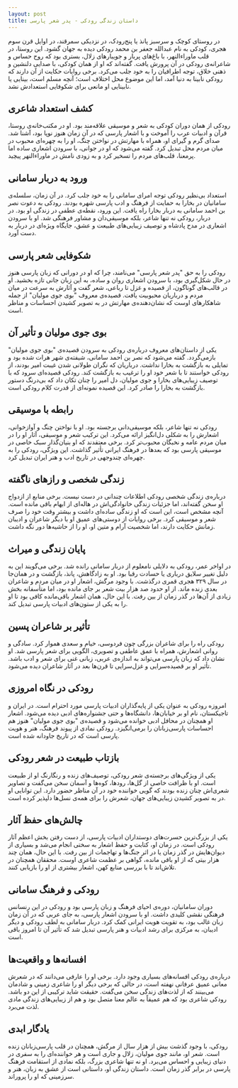```yaml
---
layout: post
title: داستان زندگی رودکی - پدر شعر پارسی
---
```

  
در روستای کوچک و سرسبز پانذ یا پنج‌رودک، در نزدیکی سمرقند، در اوایل قرن سوم هجری، کودکی به نام عبدالله جعفر بن محمد رودکی دیده به جهان گشود. این روستا، در قلب ماوراءالنهر، با باغ‌های پربار و جویبارهای زلال، بستری بود که روح حساس و شاعرانه‌ی رودکی در آن پرورش یافت. گفته‌اند که او از همان کودکی، با صدایی دلنشین و ذهنی خلاق، توجه اطرافیان را به خود جلب می‌کرد. برخی روایات حکایت از آن دارند که رودکی نابینا به دنیا آمد، اما این موضوع محل اختلاف است؛ آنچه مسلم است، بینایی یا نابینایی او مانعی برای شکوفایی استعدادش نشد.

## کشف استعداد شاعری
رودکی از همان دوران کودکی به شعر و موسیقی علاقه‌مند بود. او در مکتب‌خانه‌ی روستا، قرآن و ادبیات عرب را آموخت و با اشعار پارسی که در آن زمان هنوز نوپا بود، آشنا شد. صدای گرم و گیرای او، همراه با مهارتش در نواختن چنگ، او را به چهره‌ای محبوب در میان مردم محل تبدیل کرد. گفته می‌شود که او در جوانی، با سرودن اشعاری ساده اما پرمعنا، قلب‌های مردم را تسخیر کرد و به زودی نامش در ماوراءالنهر پیچید.

## ورود به دربار سامانی
استعداد بی‌نظیر رودکی توجه امرای سامانی را به خود جلب کرد. در آن زمان، سلسله‌ی سامانیان در بخارا به حمایت از فرهنگ و ادب پارسی شهره بودند. رودکی به دعوت نصر بن احمد سامانی به دربار بخارا راه یافت. این ورود، نقطه‌ی عطفی در زندگی او بود. در دربار، رودکی نه تنها شاعر، بلکه موسیقی‌دان و مشاور فرهنگی شد. او با سرودن اشعاری در مدح پادشاه و توصیف زیبایی‌های طبیعت و عشق، جایگاه ویژه‌ای در دربار به دست آورد.

## شکوفایی شعر پارسی
رودکی را به حق "پدر شعر پارسی" می‌نامند، چرا که او در دورانی که زبان پارسی هنوز در حال شکل‌گیری بود، با سرودن اشعاری روان و ساده، به این زبان جانی تازه بخشید. او در قالب‌های گوناگون، از قصیده و غزل تا رباعی، شعر گفت و آثارش به سرعت در میان مردم و درباریان محبوبیت یافت. قصیده‌ی معروف "بوی جوی مولیان" از جمله شاهکارهای اوست که نشان‌دهنده‌ی مهارتش در به تصویر کشیدن احساسات و مناظر است.

## بوی جوی مولیان و تأثیر آن
یکی از داستان‌های معروف درباره‌ی رودکی به سرودن قصیده‌ی "بوی جوی مولیان" بازمی‌گردد. گفته می‌شود که نصر بن احمد سامانی، شیفته‌ی شهر هرات شده بود و تمایلی به بازگشت به بخارا نداشت. درباریان که نگران طولانی شدن غیبت امیر بودند، از رودکی خواستند تا با شعر خود او را ترغیب به بازگشت کند. رودکی قصیده‌ای سرود که با توصیف زیبایی‌های بخارا و جوی مولیان، دل امیر را چنان تکان داد که بی‌درنگ دستور بازگشت به بخارا را صادر کرد. این قصیده نمونه‌ای از قدرت کلام رودکی است.

## رابطه با موسیقی
رودکی نه تنها شاعر، بلکه موسیقی‌دانی برجسته بود. او با نواختن چنگ و آوازخوانی، اشعارش را به شکلی دل‌انگیز ارائه می‌کرد. این ترکیب شعر و موسیقی، آثار او را در میان مردم عامه و نخبگان محبوب‌تر کرد. برخی معتقدند که او بنیان‌گذار سبک خاصی در موسیقی پارسی بود که بعدها در فرهنگ ایرانی تأثیر گذاشت. این ویژگی، رودکی را به چهره‌ای چندوجهی در تاریخ ادب و هنر ایران تبدیل کرد.

## زندگی شخصی و رازهای ناگفته
درباره‌ی زندگی شخصی رودکی اطلاعات چندانی در دست نیست. برخی منابع از ازدواج او سخن گفته‌اند، اما جزئیات زندگی خانوادگی‌اش در هاله‌ای از ابهام باقی مانده است. آنچه مشخص است، این است که او زندگی ساده‌ای داشت و بیشتر وقت خود را صرف شعر و موسیقی کرد. برخی روایات از دوستی‌های عمیق او با دیگر شاعران و ادیبان زمانش حکایت دارند، اما شخصیت آرام و متین او، او را از حاشیه‌ها دور نگه داشت.

## پایان زندگی و میراث
در اواخر عمر، رودکی به دلایلی نامعلوم از دربار سامانی رانده شد. برخی می‌گویند این به دلیل تغییر سلایق درباری یا حسادت رقبا بود. او به زادگاهش، پانذ، بازگشت و در همان‌جا در سال ۳۲۹ هجری قمری درگذشت. با وجود مرگش، اشعار او در میان مردم و شاعران بعدی زنده ماند. از او حدود صد هزار بیت شعر بر جای مانده بود، اما متأسفانه بخش زیادی از آن‌ها در گذر زمان از بین رفت. با این حال، همان اشعار باقی‌مانده کافی بود تا او را به یکی از ستون‌های ادبیات پارسی تبدیل کند.

## تأثیر بر شاعران پسین
رودکی راه را برای شاعران بزرگی چون فردوسی، خیام و سعدی هموار کرد. سادگی و روانی اشعارش، همراه با عمق عاطفی و تصویری، الگویی برای شعر پارسی شد. او نشان داد که زبان پارسی می‌تواند به اندازه‌ی عربی، زبانی غنی برای شعر و ادب باشد. تأثیر او بر قصیده‌سرایی و غزل‌سرایی تا قرن‌ها بعد در آثار شاعران دیده می‌شود.

## رودکی در نگاه امروزی
امروزه رودکی به عنوان یکی از پایه‌گذاران ادبیات پارسی مورد احترام است. در ایران و تاجیکستان، نام او بر خیابان‌ها، دانشگاه‌ها و حتی جشنواره‌های ادبی دیده می‌شود. اشعار او همچنان در محافل ادبی خوانده می‌شود و قصیده‌ی "بوی جوی مولیان" هنوز هم احساسات پارسی‌زبانان را برمی‌انگیزد. رودکی نمادی از پیوند فرهنگ، هنر و هویت پارسی است که در تاریخ جاودانه شده است.

## بازتاب طبیعت در شعر رودکی
یکی از ویژگی‌های برجسته‌ی شعر رودکی، توصیف‌های زنده و رنگارنگ او از طبیعت است. او با ظرافت خاصی از گل‌ها، رودها، کوه‌ها و آسمان سخن می‌گفت و تصاویر شعری‌اش چنان زنده بودند که گویی خواننده خود در آن مناظر حضور دارد. این توانایی او در به تصویر کشیدن زیبایی‌های جهان، شعرش را برای همه‌ی نسل‌ها دلپذیر کرده است.

## چالش‌های حفظ آثار
یکی از بزرگ‌ترین حسرت‌های دوستداران ادبیات پارسی، از دست رفتن بخش اعظم آثار رودکی است. در زمان او، کتابت و حفظ اشعار به سختی انجام می‌شد و بسیاری از دیوان‌هایش در گذر زمان یا در اثر جنگ‌ها و تهاجمات از بین رفت. با این حال، همان چند هزار بیتی که از او باقی مانده، گواهی بر عظمت شاعری اوست. محققان همچنان در تلاش‌اند تا با بررسی منابع کهن، اشعار بیشتری از او را بازیابی کنند.

## رودکی و فرهنگ سامانی
دوران سامانیان، دوره‌ی احیای فرهنگ و زبان پارسی بود و رودکی در این رنسانس فرهنگی نقشی کلیدی داشت. او با سرودن اشعار پارسی، به جای عربی که در آن زمان زبان غالب بود، به تقویت هویت ایرانی کمک کرد. دربار سامانی به لطف رودکی و دیگر ادیبان، به مرکزی برای رشد ادبیات و هنر پارسی تبدیل شد که تأثیر آن تا امروز باقی است.

## افسانه‌ها و واقعیت‌ها
درباره‌ی رودکی افسانه‌های بسیاری وجود دارد. برخی او را عارفی می‌دانند که در شعرش معانی عمیق عرفانی نهفته است، در حالی که برخی دیگر او را شاعری زمینی و شادمان می‌بینند که از لذت‌های زندگی سخن می‌گفت. حقیقت شاید ترکیبی از این دو باشد. رودکی شاعری بود که هم عمیقاً به عالم معنا متصل بود و هم از زیبایی‌های زندگی مادی لذت می‌برد.

## یادگار ابدی
رودکی، با وجود گذشت بیش از هزار سال از مرگش، همچنان در قلب پارسی‌زبانان زنده است. شعر او، مانند جوی مولیان، زلال و جاری است و هر خواننده‌ای را به سفری در دنیای زیبایی و احساس می‌برد. او نه تنها شاعری بزرگ، بلکه نمادی از استقامت فرهنگ پارسی در برابر گذر زمان است. داستان زندگی او، داستانی است از عشق به زبان، هنر و سرزمینی که او را پروراند.
